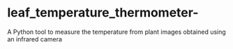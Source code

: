 # leaf_temperature_thermometer-
A Python tool to measure the temperature from plant images obtained using an infrared camera
